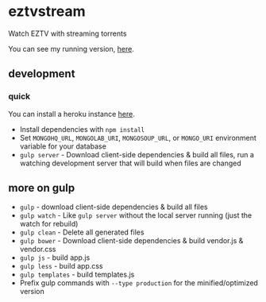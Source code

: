 # eztvstream

Watch EZTV with streaming torrents

You can see my running version, [here](http://eztvstream.herokuapp.com/).

## development

### quick

You can install a heroku instance [here](https://heroku.com/deploy?template=https://github.com/konsumer/eztvstream).

*  Install dependencies with `npm install`
*  Set `MONGOHQ_URL`, `MONGOLAB_URI`, `MONGOSOUP_URL`, or `MONGO_URI` environment variable for your database
*  `gulp server` - Download client-side dependencies & build all files, run a watching development server that will build when files are changed

## more on gulp

*  `gulp` - download client-side dependencies & build all files
*  `gulp watch` - Like `gulp server` without the local server running (just the watch for rebuild)
*  `gulp clean` - Delete all generated files
*  `gulp bower` - Download client-side dependencies & build vendor.js & vendor.css
*  `gulp js` - build app.js
*  `gulp less` - build app.css
*  `gulp templates` - build templates.js
*  Prefix gulp commands with `--type production` for the minified/optimized version